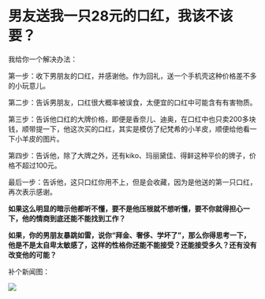 # 男友送我一只28元的口红，我该不该要？

我给你一个解决办法：

第一步：收下男朋友的口红，并感谢他。作为回礼，送一个手机壳这种价格差不多的小玩意儿。

第二步：告诉男朋友，口红很大概率被误食，太便宜的口红中可能含有有害物质。

第三步：告诉他口红的大牌价格，即便是香奈儿、迪奥，在口红中也只卖200多块钱，顺带提一下，他这次买的口红，其实是模仿了纪梵希的小羊皮，顺便给他看一下小羊皮的图片。

第四步：告诉他，除了大牌之外，还有kiko、玛丽黛佳、得鲜这种平价的牌子，价格不超过100元。

最后一步：告诉他，这只口红你用不上，但是会收藏，因为是他送的第一只口红，再次表示感谢。

**如果这么明显的暗示他都听不懂，要不是他压根就不想听懂，要不你就得担心一下，他的情商到底还能不能找到工作？**

**如果，你的男朋友暴跳如雷，说你“拜金、奢侈、学坏了”，那么你得思考一下，他是不是太自卑太敏感了，这样的性格你还能不能接受？还能接受多久？还有没有改变他的可能？**

补个新闻图：

![](https://pic2.zhimg.com/v2-9343149fbf9fb55e7c74d8b55c48f849_b.jpg)